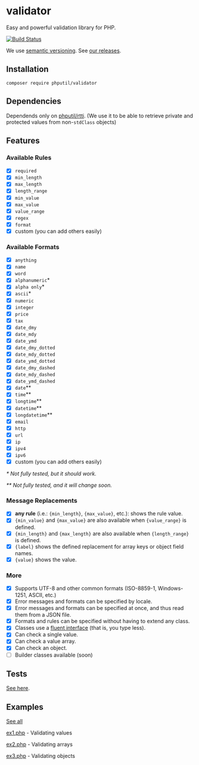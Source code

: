 # validator

Easy and powerful validation library for PHP.

[![Build Status](https://travis-ci.org/thiagodp/validator.svg?branch=master)](https://travis-ci.org/thiagodp/validator)

We use [semantic versioning](http://semver.org/). See [our releases](https://github.com/thiagodp/validator/releases).

## Installation

```command
composer require phputil/validator
```

## Dependencies

Dependends only on [phputil/rtti](https://github.com/thiagodp/rtti).
(We use it to be able to retrieve private and protected values from non-`stdClass` objects)

## Features

### Available Rules

- [x] `required`
- [x] `min_length`
- [x] `max_length`
- [x] `length_range`
- [x] `min_value`
- [x] `max_value`
- [x] `value_range`
- [x] `regex`
- [x] `format`
- [x] custom (you can add others easily)

### Available Formats

- [x] `anything`
- [x] `name`
- [x] `word`
- [x] `alphanumeric`*
- [x] `alpha only`*
- [x] `ascii`*
- [x] `numeric`
- [x] `integer`
- [x] `price`
- [x] `tax`
- [x] `date_dmy`
- [x] `date_mdy`
- [x] `date_ymd`
- [x] `date_dmy_dotted`
- [x] `date_mdy_dotted`
- [x] `date_ymd_dotted`
- [x] `date_dmy_dashed`
- [x] `date_mdy_dashed`
- [x] `date_ymd_dashed`
- [x] `date`**
- [x] `time`**
- [x] `longtime`**
- [x] `datetime`**
- [x] `longdatetime`**
- [x] `email`
- [x] `http`
- [x] `url`
- [x] `ip`
- [x] `ipv4`
- [x] `ipv6`
- [x] custom (you can add others easily)

_\* Not fully tested, but it should work._

_** Not fully tested, and it will change soon._

### Message Replacements

- [x] **any rule** (i.e.: `{min_length}`, `{max_value}`, etc.): shows the rule value.
- [x] `{min_value}` and `{max_value}` are also available when `{value_range}` is defined.
- [x] `{min_length}` and `{max_length}` are also available when `{length_range}` is defined.
- [x] `{label}` shows the defined replacement for array keys or object field names.
- [x] `{value}` shows the value.

### More

- [x] Supports UTF-8 and other common formats (ISO-8859-1, Windows-1251, ASCII, etc.)
- [x] Error messages and formats can be specified by locale.
- [x] Error messages and formats can be specified at once, and thus read them from a JSON file.
- [x] Formats and rules can be specified without having to extend any class.
- [x] Classes use a [fluent interface](https://en.wikipedia.org/wiki/Fluent_interface) (that is, you type less).
- [x] Can check a single value.
- [x] Can check a value array.
- [x] Can check an object.
- [ ] Builder classes available (soon)

## Tests

[See here](https://github.com/thiagodp/validator/tree/master/tests).

## Examples

[See all](https://github.com/thiagodp/validator/tree/master/examples)

[ex1.php](https://github.com/thiagodp/validator/tree/master/examples/ex1.php) - Validating values

[ex2.php](https://github.com/thiagodp/validator/tree/master/examples/ex2.php) - Validating arrays

[ex3.php](https://github.com/thiagodp/validator/tree/master/examples/ex3.php) - Validating objects
